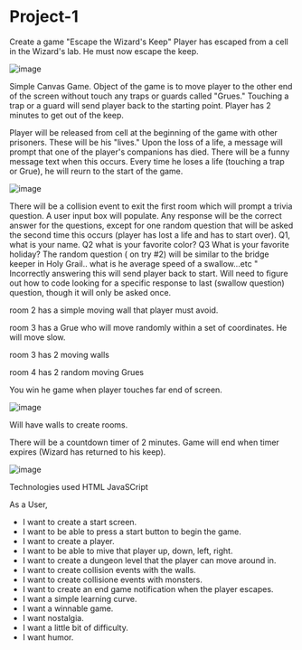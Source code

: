 # Project-1
Create a game
"Escape the Wizard's Keep"
Player has escaped from a cell in the Wizard's lab. He must now escape the keep.

![image](https://user-images.githubusercontent.com/120183363/209373087-fdc86356-e271-43b0-8cc1-6e8151723279.png)




Simple Canvas Game.
Object of the game is to move player to the other end of the screen without touch any traps or guards called "Grues." Touching a trap or a guard will send player back to the starting point. Player has 2 minutes to get out of the keep.

Player will be released from cell at the beginning of the game with other prisoners. These will be his "lives." Upon the loss of a life, a message will prompt that one of the player's companions has died. There will be a funny message text when this occurs. Every time he loses a life (touching a trap or Grue), he will reurn to the start of the game.

![image](https://user-images.githubusercontent.com/120183363/209366741-f411f772-e19d-44de-8be0-55b35d6c514c.png)

There will be a collision event to exit the first room which will prompt a trivia question. A user input box will populate. Any response will be the correct answer for the questions, except for one random question that will be asked the second time this occurs (player has lost a life and has to start over). Q1, what is your name. Q2 what is your favorite color? Q3 What is your favorite holiday?  The random question ( on try #2) will be similar to the bridge keeper in Holy Grail.. what is he average speed of a swallow...etc " Incorrectly answering this will send player back to start. Will need to figure out how to code looking for a specific response to last (swallow question) question, though it will only be asked once. 

room 2 has a simple moving wall that player must avoid.

room 3 has a Grue who will move randomly within a set of coordinates. He will move slow.

room 3 has 2 moving walls

room 4 has 2 random moving Grues

You win he game when player touches far end of screen.

![image](https://user-images.githubusercontent.com/120183363/209365362-0a350439-95d0-4bdd-ae6a-085bdcfa4af9.png)

Will have walls to create rooms. 

There will be a countdown timer of 2 minutes. Game will end when timer expires (Wizard has returned to his keep).

![image](https://user-images.githubusercontent.com/120183363/209387828-8aa824fc-09b0-4130-94c8-1513519329c4.png)


Technologies used
HTML
JavaSCript

As a User, 
- I want to create a start screen.
- I want to be able to press a start button to begin the game.
- I want to create a player.
- I want to be able to mive that player up, down, left, right.
- I want to create a dungeon level that the player can move around in.
- I want to create collision events with the walls.
- I want to create collisione events with monsters.
- I want to create an end game notification when the player escapes.
- I want a simple learning curve.
- I want a winnable game.
- I want nostalgia.
- I want a little bit of difficulty. 
- I want humor.
